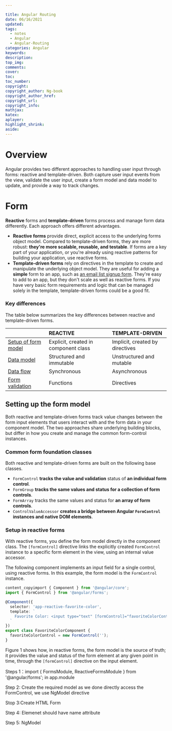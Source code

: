 ```yaml
---

title: Angular Routing
date: 06/16/2021
updated: 
tags: 
  - notes
  - Angular
  - Angular-Routing
categories: Angular
keywords: 
description: 
top_img: 
comments: 
cover: 
toc: 
toc_number: 
copyright:
copyright_author: Ng-book
copyright_author_href: 
copyright_url: 
copyright_info:
mathjax:
katex:
aplayer:
highlight_shrink:
aside:
---
```


# Overview

Angular provides two different approaches to handling user input through forms: reactive and template-driven. Both capture user input events from the view, validate the user input, create a form model and data model to update, and provide a way to track changes.

# Form

**Reactive** forms and **template-driven** forms process and manage form data differently. Each approach offers different advantages.

- **Reactive forms** provide direct, explicit access to the underlying forms object model. Compared to template-driven forms, they are more robust: **they're more scalable, reusable, and testable**. If forms are a key part of your application, or you're already using reactive patterns for building your application, use reactive forms.
- **Template-driven forms** rely on directives in the template to create and manipulate the underlying object model. They are useful for adding a **simple** form to an app, such as <u>an email list signup form</u>. They're easy to add to an app, but they don't scale as well as reactive forms. If you have very basic form requirements and logic that can be managed solely in the template, template-driven forms could be a good fit.

### Key differences

The table below summarizes the key differences between reactive and template-driven forms.

|                                                              | REACTIVE                             | TEMPLATE-DRIVEN                 |
| :----------------------------------------------------------- | :----------------------------------- | :------------------------------ |
| [Setup of form model](https://angular.io/guide/forms-overview#setup) | Explicit, created in component class | Implicit, created by directives |
| [Data model](https://angular.io/guide/forms-overview#mutability-of-the-data-model) | Structured and immutable             | Unstructured and mutable        |
| [Data flow](https://angular.io/guide/forms-overview#data-flow-in-forms) | Synchronous                          | Asynchronous                    |
| [Form validation](https://angular.io/guide/forms-overview#validation) | Functions                            | Directives                      |

## Setting up the form model

Both reactive and template-driven forms track value changes between the form input elements that users interact with and the form data in your component model. The two approaches share underlying building blocks, but differ in how you create and manage the common form-control instances.

### Common form foundation classes

Both reactive and template-driven forms are built on the following base classes.

- `FormControl` **tracks the value and validation** status of **an individual form control**.
- `FormGroup` **tracks the same values and status for a collection of form controls**.
- `FormArray` tracks the same values and status for **an array of form controls**.
- `ControlValueAccessor` **creates a bridge between Angular `FormControl` instances and native DOM elements**.

### Setup in reactive forms

With reactive forms, you define the form model directly in the component class. The `[formControl]` directive links the explicitly created `FormControl` instance to a specific form element in the view, using an internal value accessor.

The following component implements an input field for a single control, using reactive forms. In this example, the form model is the `FormControl` instance.

```typescript
content_copyimport { Component } from '@angular/core';
import { FormControl } from '@angular/forms';

@Component({
  selector: 'app-reactive-favorite-color',
  template: `
    Favorite Color: <input type="text" [formControl]="favoriteColorControl">
  `
})
export class FavoriteColorComponent {
  favoriteColorControl = new FormControl('');
}
```

Figure 1 shows how, in reactive forms, the form model is the source of truth; it provides the value and status of the form element at any given point in time, through the `[formControl]` directive on the input element.

Steps 1：import { FormsModule, ReactiveFormsModule } from '@angular/forms'; in app.module

Step 2: Create the required model as we done directly access the FormControl, we use NgModel directive

Stop 3:Create HTML Form

Step 4: Elemenet should have name attribute

Step 5: NgModel
